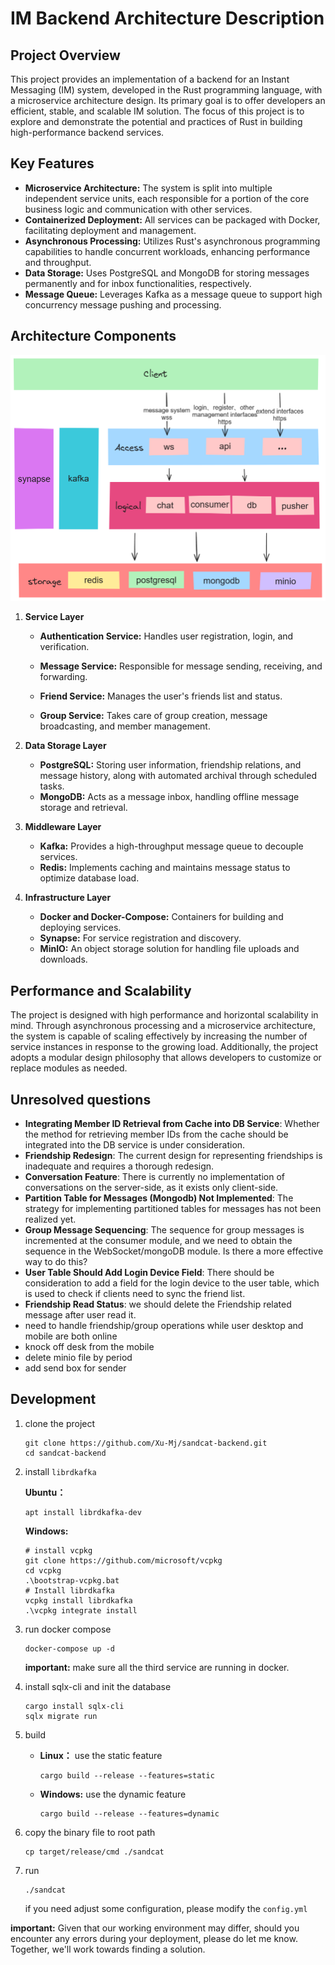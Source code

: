 # IM Backend Architecture Description

## Project Overview

This project provides an implementation of a backend for an Instant Messaging (IM) system, developed in the Rust programming language, with a microservice architecture design. Its primary goal is to offer developers an efficient, stable, and scalable IM solution. The focus of this project is to explore and demonstrate the potential and practices of Rust in building high-performance backend services.

## Key Features

- **Microservice Architecture:** The system is split into multiple independent service units, each responsible for a portion of the core business logic and communication with other services.
- **Containerized Deployment:** All services can be packaged with Docker, facilitating deployment and management.
- **Asynchronous Processing:** Utilizes Rust's asynchronous programming capabilities to handle concurrent workloads, enhancing performance and throughput.
- **Data Storage:** Uses PostgreSQL and MongoDB for storing messages permanently and for inbox functionalities, respectively.
- **Message Queue:** Leverages Kafka as a message queue to support high concurrency message pushing and processing.

## Architecture Components

​![architecture](rfcs/images/framework-english.png)

1. **Service Layer**

   - **Authentication Service:** Handles user registration, login, and verification.
   - **Message Service:** Responsible for message sending, receiving, and forwarding.
   - **Friend Service:** Manages the user's friends list and status.

   - **Group Service:** Takes care of group creation, message broadcasting, and member management.

2. **Data Storage Layer**

   - **PostgreSQL:** Storing user information, friendship relations, and message history, along with automated archival through scheduled tasks.
   - **MongoDB:** Acts as a message inbox, handling offline message storage and retrieval.

3. **Middleware Layer**

   - **Kafka:** Provides a high-throughput message queue to decouple services.
   - **Redis:** Implements caching and maintains message status to optimize database load.

4. **Infrastructure Layer**

   - **Docker and Docker-Compose:** Containers for building and deploying services.
   - **Synapse:** For service registration and discovery.
   - **MinIO:** An object storage solution for handling file uploads and downloads.

## Performance and Scalability

   The project is designed with high performance and horizontal scalability in mind. Through asynchronous processing and a microservice architecture, the system is capable of scaling effectively by increasing the number of service instances in response to the growing load. Additionally, the project adopts a modular design philosophy that allows developers to customize or replace modules as needed.

## Unresolved questions

- **Integrating Member ID Retrieval from Cache into DB Service**: Whether the method for retrieving member IDs from the cache should be integrated into the DB service is under consideration.
- **Friendship Redesign**: The current design for representing friendships is inadequate and requires a thorough redesign.
- **Conversation Feature**: There is currently no implementation of conversations on the server-side, as it exists only client-side.
- **Partition Table for Messages (Mongodb) Not Implemented**: The strategy for implementing partitioned tables for messages has not been realized yet.
- **Group Message Sequencing**: The sequence for group messages is incremented at the consumer module, and we need to obtain the sequence in the WebSocket/mongoDB module. Is there a more effective way to do this?
- **User Table Should Add Login Device Field**: There should be consideration to add a field for the login device to the user table, which is used to check if clients need to sync the friend list.
- **Friendship Read Status**: we should delete the Friendship related message after user read it.
- need to handle friendship/group operations while user desktop and mobile are both online
- knock off desk from the mobile
- delete minio file by period
- add send box for sender

## Development

1. clone the project

   ```shell
   git clone https://github.com/Xu-Mj/sandcat-backend.git
   cd sandcat-backend
   ```

2. install `librdkafka`

   **Ubuntu：**

   ```shell
   apt install librdkafka-dev
   ```

   **Windows:**

   ```shell
   # install vcpkg
   git clone https://github.com/microsoft/vcpkg
   cd vcpkg
   .\bootstrap-vcpkg.bat
   # Install librdkafka
   vcpkg install librdkafka
   .\vcpkg integrate install
   ```

3. run docker compose

   ```shell
   docker-compose up -d
   ```

   **important:** make sure all the third service are running in docker.

4. install sqlx-cli and init the database

   ```shell
   cargo install sqlx-cli
   sqlx migrate run
   ```

5. build

   - **Linux：** use the static feature

     ```shell
     cargo build --release --features=static
     ```

   - **Windows:** use the dynamic feature

     ```shell
     cargo build --release --features=dynamic
     ```

6. copy the binary file to root path

   ```shell
   cp target/release/cmd ./sandcat
   ```

7. run

   ```shell
   ./sandcat
   ```

   if you need adjust some configuration, please modify the `config.yml`

**important:** Given that our working environment may differ, should you encounter any errors during your deployment, please do let me know. Together, we'll work towards finding a solution.
